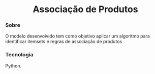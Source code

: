 <div align="center">
  <h1>Associação de Produtos</h1>
</div>

### Sobre
O modelo desenvolvido tem como objetivo aplicar um algoritmo para identificar itemsets e regras de associação de produtos

### Tecnologia
Python.
